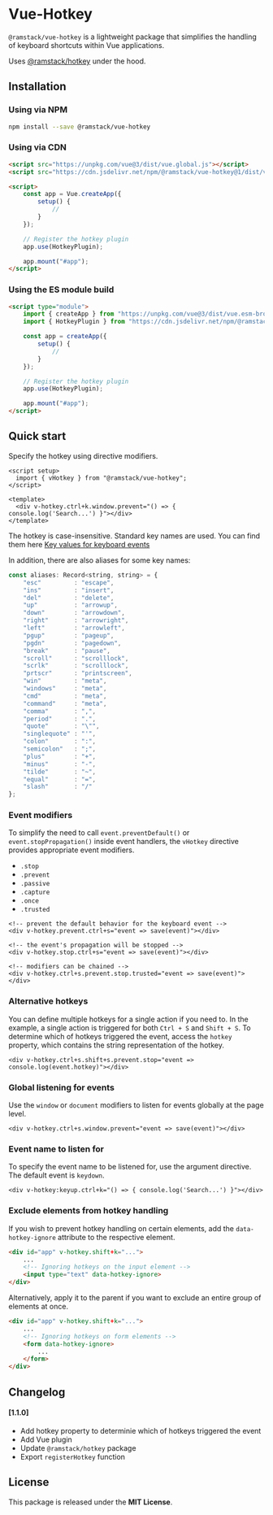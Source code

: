 # Vue-Hotkey

`@ramstack/vue-hotkey` is a lightweight package that simplifies the handling of keyboard shortcuts within Vue applications.

Uses [@ramstack/hotkey](https://github.com/rameel/hotkey) under the hood.

## Installation

### Using via NPM
```sh
npm install --save @ramstack/vue-hotkey
```

### Using via CDN
```html
<script src="https://unpkg.com/vue@3/dist/vue.global.js"></script>
<script src="https://cdn.jsdelivr.net/npm/@ramstack/vue-hotkey@1/dist/vue-hotkey.min.js"></script>

<script>
    const app = Vue.createApp({
        setup() {
            //
        }
    });

    // Register the hotkey plugin
    app.use(HotkeyPlugin);

    app.mount("#app");
</script>
```

### Using the ES module build
```html
<script type="module">
    import { createApp } from "https://unpkg.com/vue@3/dist/vue.esm-browser.js";
    import { HotkeyPlugin } from "https://cdn.jsdelivr.net/npm/@ramstack/vue-hotkey@1/dist/vue-hotkey.esm.min.js";

    const app = createApp({
        setup() {
            //
        }
    });

    // Register the hotkey plugin
    app.use(HotkeyPlugin);

    app.mount("#app");
</script>
```

## Quick start

Specify the hotkey using directive modifiers.
```vue
<script setup>
  import { vHotkey } from "@ramstack/vue-hotkey";
</script>

<template>
  <div v-hotkey.ctrl+k.window.prevent="() => { console.log('Search...') }"></div>
</template>
```
The hotkey is case-insensitive. Standard key names are used.
You can find them here [Key values for keyboard events](https://developer.mozilla.org/en-US/docs/Web/API/UI_Events/Keyboard_event_key_values)

In addition, there are also aliases for some key names:

```js
const aliases: Record<string, string> = {
    "esc"         : "escape",
    "ins"         : "insert",
    "del"         : "delete",
    "up"          : "arrowup",
    "down"        : "arrowdown",
    "right"       : "arrowright",
    "left"        : "arrowleft",
    "pgup"        : "pageup",
    "pgdn"        : "pagedown",
    "break"       : "pause",
    "scroll"      : "scrolllock",
    "scrlk"       : "scrolllock",
    "prtscr"      : "printscreen",
    "win"         : "meta",
    "windows"     : "meta",
    "cmd"         : "meta",
    "command"     : "meta",
    "comma"       : ",",
    "period"      : ".",
    "quote"       : "\"",
    "singlequote" : "'",
    "colon"       : ":",
    "semicolon"   : ";",
    "plus"        : "+",
    "minus"       : "-",
    "tilde"       : "~",
    "equal"       : "=",
    "slash"       : "/"
};
```

### Event modifiers
To simplify the need to call `event.preventDefault()` or `event.stopPropagation()` inside event handlers,
the `vHotkey` directive provides appropriate event modifiers.
* `.stop`
* `.prevent`
* `.passive`
* `.capture`
* `.once`
* `.trusted`

```vue
<!-- prevent the default behavior for the keyboard event -->
<div v-hotkey.prevent.ctrl+s="event => save(event)"></div>

<!-- the event's propagation will be stopped -->
<div v-hotkey.stop.ctrl+s="event => save(event)"></div>

<!-- modifiers can be chained -->
<div v-hotkey.ctrl+s.prevent.stop.trusted="event => save(event)"></div>
```

### Alternative hotkeys
You can define multiple hotkeys for a single action if you need to. In the example, a single action is triggered for both `Ctrl + S` and `Shift + S`. To determine which of hotkeys triggered the event, access the `hotkey` property, which contains the string representation of the hotkey.
```vue
<div v-hotkey.ctrl+s.shift+s.prevent.stop="event => console.log(event.hotkey)"></div>
```

### Global listening for events
Use the `window` or `document` modifiers to listen for events globally at the page level.

```vue
<div v-hotkey.ctrl+s.window.prevent="event => save(event)"></div>
```

### Event name to listen for
To specify the event name to be listened for, use the argument directive.
The default event is `keydown`.
```vue
<div v-hotkey:keyup.ctrl+k="() => { console.log('Search...') }"></div>
```

### Exclude elements from hotkey handling

If you wish to prevent hotkey handling on certain elements,
add the `data-hotkey-ignore` attribute to the respective element.
```html
<div id="app" v-hotkey.shift+k="...">
    ...
    <!-- Ignoring hotkeys on the input element -->
    <input type="text" data-hotkey-ignore>
</div>
```

Alternatively, apply it to the parent if you want to exclude
an entire group of elements at once.
```html
<div id="app" v-hotkey.shift+k="...">
    ...
    <!-- Ignoring hotkeys on form elements -->
    <form data-hotkey-ignore>
        ...
    </form>
</div>
```

## Changelog

#### [1.1.0]
- Add hotkey property to determinie which of hotkeys triggered the event
- Add Vue plugin
- Update `@ramstack/hotkey` package
- Export `registerHotkey` function


## License
This package is released under the **MIT License**.
